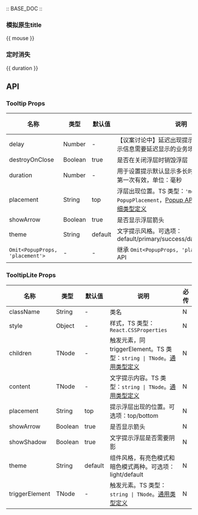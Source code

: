 :: BASE_DOC ::

### 模拟原生title

{{ mouse }}

### 定时消失

{{ duration }}


## API
### Tooltip Props

名称 | 类型 | 默认值 | 说明 | 必传
-- | -- | -- | -- | --
delay | Number | - | 【议案讨论中】延迟出现提示，用于异步加载提示信息需要延迟显示的业务场景下 | N
destroyOnClose | Boolean | true | 是否在关闭浮层时销毁浮层 | N
duration | Number | - | 用于设置提示默认显示多长时间之后消失，初始第一次有效，单位：毫秒 | N
placement | String | top | 浮层出现位置。TS 类型：`'mouse' \| PopupPlacement`，[Popup API Documents](./popup?tab=api)。[详细类型定义](https://github.com/Tencent/tdesign-react/blob/develop/src/tooltip/type.ts) | N
showArrow | Boolean | true | 是否显示浮层箭头 | N
theme | String | default | 文字提示风格。可选项：default/primary/success/danger/warning/light | N
`Omit<PopupProps, 'placement'>` | \- | - | 继承 `Omit<PopupProps, 'placement'>` 中的全部 API | N

### TooltipLite Props

名称 | 类型 | 默认值 | 说明 | 必传
-- | -- | -- | -- | --
className | String | - | 类名 | N
style | Object | - | 样式，TS 类型：`React.CSSProperties` | N
children | TNode | - | 触发元素，同 triggerElement。TS 类型：`string \| TNode`。[通用类型定义](https://github.com/Tencent/tdesign-react/blob/develop/src/common.ts) | N
content | TNode | - | 文字提示内容。TS 类型：`string \| TNode`。[通用类型定义](https://github.com/Tencent/tdesign-react/blob/develop/src/common.ts) | N
placement | String | top | 提示浮层出现的位置。可选项：top/bottom | N
showArrow | Boolean | true | 是否显示箭头 | N
showShadow | Boolean | true | 文字提示浮层是否需要阴影 | N
theme | String | default | 组件风格，有亮色模式和暗色模式两种。可选项：light/default | N
triggerElement | TNode | - | 触发元素。TS 类型：`string \| TNode`。[通用类型定义](https://github.com/Tencent/tdesign-react/blob/develop/src/common.ts) | N
